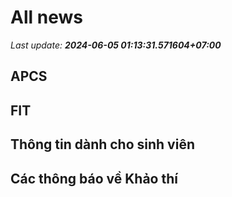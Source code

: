 # All news
_Last update: **2024-06-05 01:13:31.571604+07:00**_
## APCS
## FIT

## Thông tin dành cho sinh viên

## Các thông báo về Khảo thí
